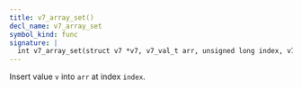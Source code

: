 ```yaml
---
title: v7_array_set()
decl_name: v7_array_set
symbol_kind: func
signature: |
  int v7_array_set(struct v7 *v7, v7_val_t arr, unsigned long index, v7_val_t v);
---
```


Insert value `v` into `arr` at index `index`. 

